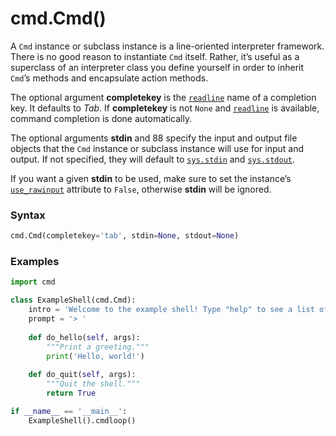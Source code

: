 # cmd.Cmd()

A `Cmd` instance or subclass instance is a line-oriented interpreter framework. There is no good reason to instantiate `Cmd` itself. Rather, it’s useful as a superclass of an interpreter class you define yourself in order to inherit `Cmd`’s methods and encapsulate action methods.

The optional argument **completekey** is the [`readline`](/modules/readline/) name of a completion key. It defaults to *Tab*. If **completekey** is not `None` and [`readline`](/modules/readline/) is available, command completion is done automatically.

The optional arguments **stdin** and 88 specify the input and output file objects that the `Cmd` instance or subclass instance will use for input and output. If not specified, they will default to [`sys.stdin`](/modules/sys/stdin.md) and [`sys.stdout`](/modules/sys/stdout.md).

If you want a given **stdin** to be used, make sure to set the instance’s [`use_rawinput`](/modules/cmd/Cmd/use_rawinput.md) attribute to `False`, otherwise **stdin** will be ignored.

### Syntax

```python
cmd.Cmd(completekey='tab', stdin=None, stdout=None)
```

### Examples

```python
import cmd

class ExampleShell(cmd.Cmd):
    intro = 'Welcome to the example shell! Type "help" to see a list of commands.'
    prompt = '> '
    
    def do_hello(self, args):
        """Print a greeting."""
        print('Hello, world!')
    
    def do_quit(self, args):
        """Quit the shell."""
        return True

if __name__ == '__main__':
    ExampleShell().cmdloop()
```
